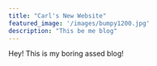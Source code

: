 ```yaml
---
title: "Carl's New Website"
featured_image: '/images/bumpy1200.jpg'
description: "This be me blog"
---
```

Hey! This is my boring assed blog!
